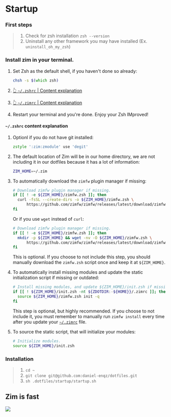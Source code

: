# Startup

### First steps
> 1. Check for zsh installation `zsh --version`
> 2. Uninstall any other framework you may have installed (Ex. `uninstall_oh_my_zsh`)

### Install zim in your terminal.
1. Set Zsh as the default shell, if you haven't done so already:
    ```zsh
    chsh -s $(which zsh)
    ````

2. [👆 `~/.zshrc` | Content explanation](#zshrc-content-explanation)

3. [👆 `~/.zimrc` | Content explanation](#create-zimrc)

4. Restart your terminal and you're done. Enjoy your Zsh IMproved!


#### `~/.zshrc` content explanation

1. Optionl if you do not have git installed:
   ```zsh
   zstyle ':zim:zmodule' use 'degit'
   ````

2. The default location of Zim will be in our home directory, we are not including it in our dotfiles because it has a lot of information:
   ```zsh
   ZIM_HOME=~/.zim
   ```

3. To automatically download the `zimfw` plugin manager if missing:
   ```zsh
   # Download zimfw plugin manager if missing.
   if [[ ! -e ${ZIM_HOME}/zimfw.zsh ]]; then
     curl -fsSL --create-dirs -o ${ZIM_HOME}/zimfw.zsh \
         https://github.com/zimfw/zimfw/releases/latest/download/zimfw.zsh
   fi
   ```
   Or if you use `wget` instead of `curl`:
   ```zsh
   # Download zimfw plugin manager if missing.
   if [[ ! -e ${ZIM_HOME}/zimfw.zsh ]]; then
     mkdir -p ${ZIM_HOME} && wget -nv -O ${ZIM_HOME}/zimfw.zsh \
         https://github.com/zimfw/zimfw/releases/latest/download/zimfw.zsh
   fi
   ```
   This is optional. If you choose to not include this step, you should manually
   download the `zimfw.zsh` script once and keep it at `${ZIM_HOME}`.

4. To automatically install missing modules and update the static initialization
   script if missing or outdated:
   ```zsh
   # Install missing modules, and update ${ZIM_HOME}/init.zsh if missing or outdated.
   if [[ ! ${ZIM_HOME}/init.zsh -nt ${ZDOTDIR:-${HOME}}/.zimrc ]]; then
     source ${ZIM_HOME}/zimfw.zsh init -q
   fi
   ```
   This step is optional, but highly recommended. If you choose to not include
   it, you must remember to manually run `zimfw install` every time after you
   update your [`~/.zimrc`](#create-zimrc) file.

5. To source the static script, that will initialize your modules:
   ```zsh
   # Initialize modules.
   source ${ZIM_HOME}/init.zsh
   ```


### Installation
> 1. `cd ~`
> 2. `git clone git@github.com:daniel-enqz/dotfiles.git`
> 3. `sh .dotfiles/startup/startup.sh`


Zim is fast
------------
<a href="https://github.com/zimfw/zimfw/wiki/Speed">
  <img src="https://zimfw.github.io/images/results.svg">
</a>
